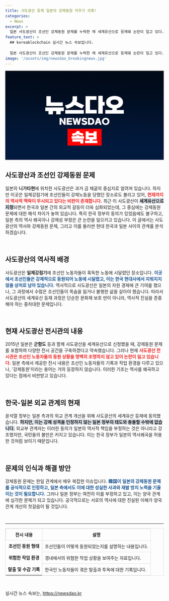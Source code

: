 ```yaml
---
title: 사도광산 등재 일본의 강제동원 지우기 의혹!
categories:
  - News
excerpt: >
  일본 사도광산이 조선인 강제동원 문제를 누락한 채 세계유산으로 등재돼 논란이 일고 있다. 한국 정부의 동의가 포함된 이 결정은 한-일 관계의 핵심 갈등 요소를 불러일으키며, 역사 왜곡에 대한 비판이 거세다.
feature_text: >
  ## koreablockchain 실시간 뉴스 속보입니다.

  일본 사도광산이 조선인 강제동원 문제를 누락한 채 세계유산으로 등재돼 논란이 일고 있다. 한국 정부의 동의가 포함된 이 결정은 한-일 관계의 핵심 갈등 요소를 불러일으키며, 역사 왜곡에 대한 비판이 거세다.
image: '/assets/img/newsdao_breakingnews.jpg'
---
```


<p><img src="/assets/img/newsdao_breakingnews.jpg" alt="koreablockchain 속보" /></p>

<h2 data-ke-size="size26">사도광산과 조선인 강제동원 문제</h2>

<p data-ke-size="size16">일본의 <b>니가타현</b>에 위치한 사도광산은 과거 금 채굴의 중심지로 알려져 있습니다. 하지만 이곳은 일제강점기에 조선인들이 강제노동을 당했던 장소로도 불리고 있어, <b><span style="color: #ee2323;">현재까지의 역사적 맥락이 무시되고 있다는 비판이 존재합니다.</span></b> 최근 이 사도광산이 <b><span style="background-color: #21538527;">세계유산으로 지정</span></b>되면서 한국과 일본 간의 외교적 갈등이 더욱 심화되었는데, 그 중심에는 강제동원 문제에 대한 해석 차이가 놓여 있습니다. 특히 한국 정부의 동의가 있었음에도 불구하고, 일본 측의 역사 왜곡이나 강제성 부정은 큰 논란을 일으키고 있습니다. 이 글에서는 사도광산의 역사와 강제동원 문제, 그리고 이를 둘러싼 현대 한국과 일본 사이의 관계를 분석하겠습니다.</p>

<p data-ke-size="size16">&nbsp;</p>

<h2 data-ke-size="size26">사도광산의 역사적 배경</h2>

<p data-ke-size="size16">사도광산은 <b>일제강점기</b>에 조선인 노동자들이 혹독한 노동에 시달렸던 장소입니다. <b><span style="color: #1a5490;">이곳에서 조선인들은 강제적으로 동원되어 노동에 시달렸고, 이는 한국 현대사에서 지워지지 않을 상처로 남아 있습니다.</span></b> 역사적으로 사도광산은 일본의 자원 경제에 큰 기여를 했으나, 그 과정에서 수많은 조선인들이 목숨을 잃거나 불행한 삶을 살아야 했습니다. 따라서 사도광산의 세계유산 등재 과정은 단순한 문화재 보호 만이 아니라, 역사적 진실을 존중해야 하는 중차대한 문제입니다.</p>

<p data-ke-size="size16">&nbsp;</p>

<h2 data-ke-size="size26">현재 사도광산 전시관의 내용</h2>

<p data-ke-size="size16">2015년 일본은 <b>군함도</b> 등과 함께 사도광산을 세계유산으로 신청했을 때, 강제동원 문제를 포함하여 다양한 전시 공간을 구축하겠다고 약속했습니다. 그러나 현재 <b><span style="color: #ee2323;">사도광산 전시관은 조선인 노동자들의 동원 상황을 명백히 조명하지 않고 있어 논란이 일고 있습니다.</span></b> 일본 측에서 제공한 전시 내용은 조선인 노동자들의 기록과 작업 환경을 다루고 있으나, '강제동원'이라는 용어는 거의 등장하지 않습니다. 이러한 기조는 역사를 왜곡하고 있다는 점에서 비판받고 있습니다.</p>

<p data-ke-size="size16">&nbsp;</p>

<h2 data-ke-size="size26">한국-일본 외교 관계의 현재</h2>

<p data-ke-size="size16">윤석열 정부는 일본 측과의 외교 관계 개선을 위해 사도광산의 세계유산 등재에 동의했습니다. <b><span style="background-color: #21538527;">하지만, 이는 강제 성격을 인정하지 않는 일본 정부의 태도와 충돌할 수밖에 없습니다.</span></b> 외교부 관계자는 이러한 동의가 일본의 역사적 책임을 부정하는 것은 아니라고 강조했지만, 국민들의 불만은 커지고 있습니다. 이는 한국 정부가 일본의 역사왜곡을 허용한 것처럼 보이기 때문입니다.</p>

<p data-ke-size="size16">&nbsp;</p>

<h2 data-ke-size="size26">문제의 인식과 해결 방안</h2>

<p data-ke-size="size16">강제동원 문제는 한일 관계에서 매우 복잡한 이슈입니다. <b><span style="color: #1a5490;">韓国이 일본의 강제동원 문제를 공식적으로 인정하고, 일본 측에서도 이에 대한 성실한 사과와 재발 방지 노력을 기울이는 것이 필요합니다.</span></b> 그러나 일본 정부는 여전히 이를 부정하고 있고, 이는 양국 관계에 심각한 문제가 되고 있습니다. 궁극적으로는 서로의 역사에 대한 진실된 이해가 양국 관계 개선의 첫걸음이 될 것입니다.</p>

<p data-ke-size="size16">&nbsp;</p>

<hr>

<table style="width:100%; border: 1px solid #ddd; border-collapse: collapse;">
  <tr>
    <th style="text-align: center; border: 1px solid #ddd; padding: 8px;"><b>전시 내용</b></th>
    <th style="text-align: center; border: 1px solid #ddd; padding: 8px;"><b>설명</b></th>
  </tr>
  <tr>
    <td style="text-align: center; height: 17px;"><b>조선인 동원 형태</b></td>
    <td style="border: 1px solid #ddd; padding: 8px;">조선인들이 어떻게 동원되었는지를 설명하는 내용입니다.</td>
  </tr>
  <tr>
    <td style="text-align: center; height: 17px;"><b>위험한 작업 환경</b></td>
    <td style="border: 1px solid #ddd; padding: 8px;">갱내에서의 위험한 작업 상황을 보여주는 자료입니다.</td>
  </tr>
  <tr>
    <td style="text-align: center; height: 17px;"><b>탈출 및 수감 기록</b></td>
    <td style="border: 1px solid #ddd; padding: 8px;">한국인 노동자들이 겪은 탈출과 투옥에 대한 기록입니다.</td>
  </tr>
</table>

<p data-ke-size="size16"></p>

<p data-ke-size="size16">&nbsp;</p>
실시간 뉴스 속보는, <a href="https://newsdao.kr" rel="dofollow">https://newsdao.kr</a>


